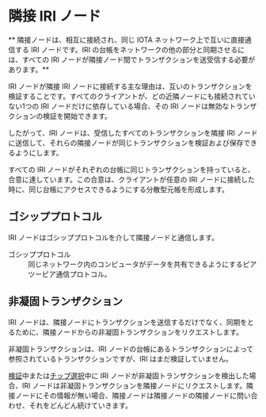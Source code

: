 # 隣接 IRI ノード
<!-- # Neighbor IRI node -->

** 隣接ノードは、相互に接続され、同じ IOTA ネットワーク上で互いに直接通信する IRI ノードです。IRI の台帳をネットワークの他の部分と同期させるには、すべての IRI ノードが隣接ノード間でトランザクションを送受信する必要があります。**
<!-- **Neighbors are IRI nodes that are mutually connected and that communicate directly with each other on the same IOTA network. To synchronize their ledgers with the rest of the network, all IRI nodes must send and receive transactions among their neighbors.** -->

IRI ノードが隣接 IRI ノードに接続する主な理由は、互いのトランザクションを検証することです。すべてのクライアントが、どの近隣ノードにも接続されていない1つの IRI ノードだけに依存している場合、その IRI ノードは無効なトランザクションの検証を開始できます。
<!-- The primary reason that IRI nodes connect to neighbor IRI nodes is to validate each other's transactions. If all clients relied on only one IRI node, which wasn't connected to any neighbors, that IRI node could start validating invalid transactions. -->

したがって、IRI ノードは、受信したすべてのトランザクションを隣接 IRI ノードに送信して、それらの隣接ノードが同じトランザクションを検証および保存できるようにします。
<!-- Therefore, IRI nodes send all transactions that they receive to their neighbor IRI nodes so that those neighbors can validate and store the same transactions. -->

すべての IRI ノードがそれぞれの台帳に同じトランザクションを持っていると、合意に達しています。この合意は、クライアントが任意の IRI ノードに接続した時に、同じ台帳にアクセスできるようにする分散型元帳を形成します。
<!-- When all IRI nodes have the same transactions in their ledgers, they have reached a consensus. This consensus forms the distributed ledger that allows clients to connect to any IRI node and have access to the same ledger. -->

## ゴシッププロトコル
<!-- ## Gossip protocol -->

IRI ノードはゴシッププロトコルを介して隣接ノードと通信します。
<!-- IRI nodes communicate with their neighbors through a gossip protocol. -->

<dl><dt>ゴシッププロトコル</dt><dd>同じネットワーク内のコンピュータがデータを共有できるようにするピアツーピア通信プロトコル。</dd></dl>
<!-- <dl><dt>gossip protocol</dt><dd>A peer-to-peer communication protocol that allows computers in the same network to share data.</dd></dl> -->

## 非凝固トランザクション
<!-- ## Non-solid transactions -->

IRI ノードは、隣接ノードにトランザクションを送信するだけでなく、同期をとるために、隣接ノードからの非凝固トランザクションをリクエストします。
<!-- As well as sending transactions to neighbors, IRI nodes request non-solid transactions from its neighbors in order to become synchronized. -->

非凝固トランザクションは、IRI ノードの台帳にあるトランザクションによって参照されているトランザクションですが、IRI はまだ検証していません。
<!-- A non-solid transaction is one that is referenced by a transaction in an IRI node's ledger, but that the IRI has not yet validated. -->

[検証](../concepts/transaction-validation.md)中または[チップ選択](root://node-software/0.1/iri/concepts/tip-selection.md)中に IRI ノードが非凝固トランザクションを検出した場合、IRI ノードは非凝固トランザクションを隣接ノードにリクエストします。隣接ノードにその情報が無い場合、隣接ノードは隣接ノードの隣接ノードに問い合わせ、それをどんどん続けていきます。
<!-- If an IRI node sees a non-solid transaction during [validation](../concepts/transaction-validation.md) or [tip selection](root://node-software/0.1/iri/concepts/tip-selection.md), the IRI node asks its neighbors for it, and if its neighbors are missing the information, those neighbors will ask their neighbors, and so on. -->
